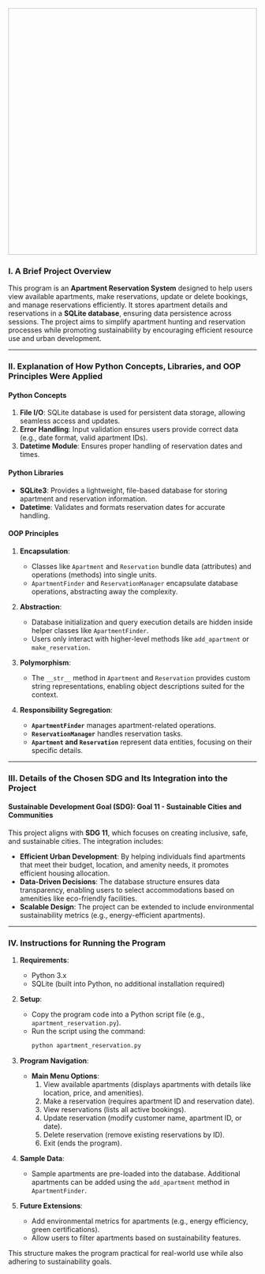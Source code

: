 <img width="990" height="500" scr="https://github.com/marcniko/Brucal--Marc-Niko-IT2104_ACPactivities/blob/main/Final%20Project/logo.png">


### **I. A Brief Project Overview**  
This program is an **Apartment Reservation System** designed to help users view available apartments, make reservations, update or delete bookings, and manage reservations efficiently. It stores apartment details and reservations in a **SQLite database**, ensuring data persistence across sessions. The project aims to simplify apartment hunting and reservation processes while promoting sustainability by encouraging efficient resource use and urban development.

---

### **II. Explanation of How Python Concepts, Libraries, and OOP Principles Were Applied**  

#### **Python Concepts**  
1. **File I/O**: SQLite database is used for persistent data storage, allowing seamless access and updates.  
2. **Error Handling**: Input validation ensures users provide correct data (e.g., date format, valid apartment IDs).  
3. **Datetime Module**: Ensures proper handling of reservation dates and times.  

#### **Python Libraries**  
- **SQLite3**: Provides a lightweight, file-based database for storing apartment and reservation information.  
- **Datetime**: Validates and formats reservation dates for accurate handling.  

#### **OOP Principles**  
1. **Encapsulation**:  
   - Classes like `Apartment` and `Reservation` bundle data (attributes) and operations (methods) into single units.  
   - `ApartmentFinder` and `ReservationManager` encapsulate database operations, abstracting away the complexity.  

2. **Abstraction**:  
   - Database initialization and query execution details are hidden inside helper classes like `ApartmentFinder`.  
   - Users only interact with higher-level methods like `add_apartment` or `make_reservation`.  

3. **Polymorphism**:  
   - The `__str__` method in `Apartment` and `Reservation` provides custom string representations, enabling object descriptions suited for the context.  

4. **Responsibility Segregation**:  
   - **`ApartmentFinder`** manages apartment-related operations.  
   - **`ReservationManager`** handles reservation tasks.  
   - **`Apartment` and `Reservation`** represent data entities, focusing on their specific details.  

---

### **III. Details of the Chosen SDG and Its Integration into the Project**  

#### **Sustainable Development Goal (SDG): Goal 11 - Sustainable Cities and Communities**  
This project aligns with **SDG 11**, which focuses on creating inclusive, safe, and sustainable cities. The integration includes:  
- **Efficient Urban Development**: By helping individuals find apartments that meet their budget, location, and amenity needs, it promotes efficient housing allocation.  
- **Data-Driven Decisions**: The database structure ensures data transparency, enabling users to select accommodations based on amenities like eco-friendly facilities.  
- **Scalable Design**: The project can be extended to include environmental sustainability metrics (e.g., energy-efficient apartments).  

---

### **IV. Instructions for Running the Program**  

1. **Requirements**:  
   - Python 3.x  
   - SQLite (built into Python, no additional installation required)  

2. **Setup**:  
   - Copy the program code into a Python script file (e.g., `apartment_reservation.py`).  
   - Run the script using the command:  
     ```bash
     python apartment_reservation.py
     ```  

3. **Program Navigation**:  
   - **Main Menu Options**:  
     1. View available apartments (displays apartments with details like location, price, and amenities).  
     2. Make a reservation (requires apartment ID and reservation date).  
     3. View reservations (lists all active bookings).  
     4. Update reservation (modify customer name, apartment ID, or date).  
     5. Delete reservation (remove existing reservations by ID).  
     6. Exit (ends the program).  

4. **Sample Data**:  
   - Sample apartments are pre-loaded into the database. Additional apartments can be added using the `add_apartment` method in `ApartmentFinder`.  

5. **Future Extensions**:  
   - Add environmental metrics for apartments (e.g., energy efficiency, green certifications).  
   - Allow users to filter apartments based on sustainability features.  

This structure makes the program practical for real-world use while also adhering to sustainability goals.
